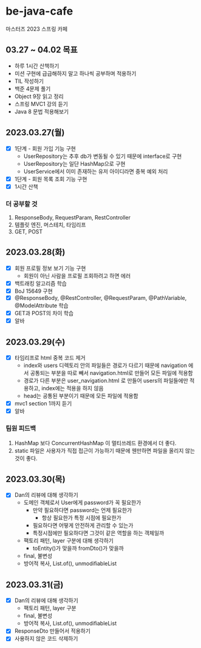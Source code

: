 # be-java-cafe
마스터즈 2023 스프링 카페

## 03.27 ~ 04.02 목표
- 하루 1시간 산책하기
- 미션 구현에 급급해하지 말고 하나씩 공부하며 적용하기
- TIL 작성하기
- 백준 4문제 풀기
- Object 9장 읽고 정리
- 스프링 MVC1 강의 듣기
- Java 8 문법 적용해보기

## 2023.03.27(월)
- [x] 1단계 - 회원 가입 기능 구현
    - UserRepository는 추후 db가 변동될 수 있기 때문에 interface로 구현
    - UserRepository는 일단 HashMap으로 구현
    - UserService에서 이미 존재하는 유저 아이디라면 중복 예외 처리
- [x] 1단계 - 회원 목록 조회 기능 구현
- [x] 1시간 산책

### 더 공부할 것
1. ResponseBody, RequestParam, RestController
2. 템플릿 엔진, 머스테치, 타임리프
3. GET, POST

## 2023.03.28(화)
- [x] 회원 프로필 정보 보기 기능 구현
    - 회원이 아닌 사람을 프로필 조회하려고 하면 에러
- [x] 백트래킹 알고리즘 학습
- [x] BoJ 15649 구현
- [x] @ResponseBody, @RestController, @RequestParam, @PathVariable, @ModelAttribute 학습
- [x] GET과 POST의 차이 학습
- [x] 알바

## 2023.03.29(수)
- [x] 타임리프로 html 중복 코드 제거
    - index와 users 디렉토리 안의 파일들은 경로가 다르기 때문에 navigation 에서 공통되는 부분을 따로 빼서 navigation.html로 만들어 모든 파일에 적용함
    - 경로가 다른 부분은 user_navigation.html 로 만들어 users의 파일들에만 적용하고, index에는 적용을 하지 않음
    - head는 공통된 부분이기 때문에 모든 파일에 적용함
- [x] mvc1 section 1까지 듣기
- [x] 알바

### 팀원 피드백
1. HashMap 보다 ConcurrentHashMap 이 멀티쓰레드 환경에서 더 좋다.
2. static 파일은 사용자가 직접 접근이 가능하기 때문에 웬만하면 파일을 올리지 않는 것이 좋다.

## 2023.03.30(목)
- [x] Dan의 리뷰에 대해 생각하기
    - 도메인 객체로서 User에게 password가 꼭 필요한가
        - 만약 필요하다면 password는 언제 필요한가
            - 항상 필요한가 특정 시점에 필요한가
        - 필요하다면 어떻게 안전하게 관리할 수 있는가
        - 특정시점에만 필요하다면 그것이 같은 역할을 하는 객체일까
    - 팩토리 패턴, layer 구분에 대해 생각하기
        - toEntity()가 맞을까 fromDto()가 맞을까
    - final, 불변성
    - 방어적 복사, List.of(), unmodifiableList

## 2023.03.31(금)
- [x] Dan의 리뷰에 대해 생각하기
    - 팩토리 패턴, layer 구분
    - final, 불변성
    - 방어적 복사, List.of(), unmodifiableList
- [x] ResponseDto 만들어서 적용하기
- [x] 사용하지 않은 코드 삭제하기
